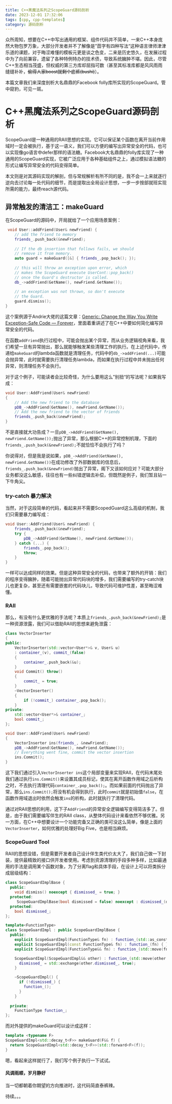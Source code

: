 ```yaml
---
title: C++黑魔法系列之ScopeGuard源码剖析
date: 2023-12-01 17:32:06
tags: [cpp, cpp-templates]
category: 源码剖析
---
```


众所周知，想要在C++中写出通用的框架、组件代码并不简单，一来C++本身庞然大物包罗万象，大部分开发者并不了解像是”茴字有四种写法“这种语言律师津津乐道的课题，对于晦涩难懂的模板元更是谈之色变，二来是历史悠久，在发展过程中为了向前兼容，遗留了各种特例特办的技术债，导致系统臃肿不堪。因此，尽管C++生态相当茂盛，但权威的第三方库却屈指可数（甚至其标准库都是风风雨雨缝缝补补，~~偷得人家boost就剩个底裤(bushi)~~）。

本篇文章我们来深度剖析大名鼎鼎的Facebook folly库所实现的ScopeGuard。管中窥豹，可见一斑。

<!-- more -->

# C++黑魔法系列之ScopeGuard源码剖析
ScopeGuard是一种通用的RAII思想的实现。它可以保证某个函数在离开当前作用域时一定会被执行，基于这一语义，我们可以方便的编写出异常安全的代码，也可以实现像go语言中defer那样的语法糖。Facebook大名鼎鼎的folly库实现了一种通用的ScopeGuard实现，它被广泛应用于各种基础组件之上，通过模拟语法糖的形式让编写异常安全的代码变得简单。

本文则是对其源码实现的解剖，但与常规解析有所不同的是，我不会一上来就逐行逆向去讨论每一处代码的细节，而是提取出全局设计思想，一步一步按部就班实现所需的能力，最终reach源代码。

## 异常触发的清洁工：makeGuard
在ScopeGuard的源码中，开局就给了一个应用场景案例：

```cpp
 void User::addFriend(User& newFriend) {
    // add the friend to memory
    friends_.push_back(&newFriend);
 
    // If the db insertion that follows fails, we should
    // remove it from memory.
    auto guard = makeGuard([&] { friends_.pop_back(); });
 
    // this will throw an exception upon error, which
    // makes the ScopeGuard execute UserCont::pop_back()
    // once the Guard's destructor is called.
    db_->addFriend(GetName(), newFriend.GetName());
 
    // an exception was not thrown, so don't execute
    // the Guard.
    guard.dismiss();
}
```

这个案例源于Andrie大佬的这篇文章：[Generic: Change the Way You Write Exception-Safe Code — Forever](https://drdobbs.com/cpp/generic-change-the-way-you-write-excepti/184403758)，里面着重讲述了在C++中要如何简化编写异常安全的代码。

在函数`addFriend`执行过程中，可能会抛出某个异常，而从业务逻辑视角来看，我们希望一旦有异常抛出，那么就能够触发某些清理工作的执行。在上述代码中，传递给`makeGuard`的lambda函数就是清理任务，代码中的`db_->addFriend(...)`可能会抛异常，此时就需要执行清理任务lambda，而如果在执行过程中并未抛出任何异常，则清理任务不会执行。

对于这个例子，可能读者会比较奇怪，为什么要用这么”别扭“的写法呢？如果我写成：

```cpp
void User::AddFriend(User& newFriend)
{
    // Add the new friend to the database
    pDB_->AddFriend(GetName(), newFriend.GetName());
    // Add the new friend to the vector of friends
    friends_.push_back(&newFriend);
}
```

不是直接就大功告成？一旦`pDB_->AddFriend(GetName(), newFriend.GetName());`抛出了异常，那么根据C++的异常控制机理，下面的`friends_.push_back(&newFriend);`不就恰恰不会执行了吗？

你说得对，但是我是说如果，`pDB_->AddFriend(GetName(), newFriend.GetName())`在成功修改了外部数据库的信息后，`friends_.push_back(&newFriend)`抛出了异常，阁下又该如何应对？可能大部分业务都没这么敏感，往往也有一些纠错逻辑去补偿，但既然是例子，我们暂且钻一下牛角尖。

### try-catch 暴力解决
当然，对于这段简单的代码，看起来并不需要ScopedGuard这么高级的机制，我们只需要暴力编写成：

```cpp
void User::AddFriend(User& newFriend) {
    friends_.push_back(&newFriend);
    try {
        pDB_->AddFriend(GetName(), newFriend.GetName());
    } catch (...) {
        friends_.pop_back();
        throw;
    }
}
```

一样可以达成同样的效果。但是这种异常安全的代码，也带来了额外的开销：我们的程序变得臃肿，随着可能抛出异常代码块的增多，我们需要编写的try-catch块儿也更复杂，甚至还有需要嵌套的代码块儿，导致代码可维护性差，甚至晦涩难懂。

### RAII
那么，有没有什么更优雅的手法呢？本质上`friends_.push_back(&newFriend);`是一种资源泄露，我们可以借助RAII的思想来避免泄露：

```cpp
class VectorInserter
{
public:
    VectorInserter(std::vector<User*>& v, User& u)
    : container_(v), commit_(false)
    {
        container_.push_back(&u);
    }
    void Commit() throw()
    {
        commit_ = true;
    }
    ~VectorInserter()
    {
        if (!commit_) container_.pop_back();
    }
private:
    std::vector<User*>& container_;
    bool commit_;
};

void User::AddFriend(User& newFriend)
{
    VectorInserter ins(friends_, &newFriend);
    pDB_->AddFriend(GetName(), newFriend.GetName());
    // Everything went fine, commit the vector insertion
    ins.Commit();
}
```

这下我们通过引入`VectorInserter ins`这个局部变量来实现RAII，在代码末尾处我们通过执行`ins.Commit()`来设置其成员标记，使其在离开函数作用域之后析构之时，不去执行清理代码`container_.pop_back();`。而如果前面的代码抛出了异常，那么`ins.Commit();`将没有机会得到执行，此时`commit`就是初始值`false`，在函数作用域退出时依然会触发`ins`的析构，此时就执行了清理代码。

通过对RAII思想的利用，这下子`AddFriend`的异常安全逻辑编写变得简洁多了。但是，由于我们需要编写伴生的RAII class，从整体代码设计来看依然不够优雅。另一方面，在C++中想要设计一个功能完备又正确的类可没这么简单，像是上面的`VectorInserter`，如何优雅的处理好Big Five，也是相当麻烦。

### ScopeGuard Tool
RAII的思想没错，但是需要开发者自己设计伴生类代价太大了，我们自己做一下封装，提供最精致的接口供开发者使用。考虑到资源清理的手段多种多样，比如最通用的手法是调用某个函数对象，为了分离flag和具体手段，在设计上可以将类拆分成层级结构：

```cpp
class ScopeGuardImplBase {
  public:
    void dismiss() noexcept { dismissed_ = true; }
  protected:
     ScopeGuardImplBase(bool dismissed = false) noexcept : dismissed_(dismissed) {}
  protected:
    bool dismissed_;
};

template<FunctionType>
class ScopeGuardImpl : public ScopeGuardImplBase {
  public:
    explicit ScopeGuardImpl(FunctionType& fn) : function_(std::as_const(fn)) { }
    explicit ScopeGuardImpl(const FunctionType& fn) : function_(fn) { }
    explicit ScopeGuardImpl(FunctionType&& fn) : function_(std::move(fn)) { }

    ScopeGuardImpl(ScopeGuardImpl&& other) : function_(std::move(other.function_)) {
      dismissed_ = std::exchange(other.dismissed_, true);
    }

    ~ScopeGuardImpl() {
      if (!dismissed_) {
        function_();
      }
    }
  
  private:
    FunctionType function_;
};
```

而对外提供的makeGuard可以设计成这样：

```cpp
template <typename F>
ScopeGuardImpl<std::decay_t<F>> makeGuard(F&& f) {
  return ScopeGuardImpl<std::decay_t<F>>(std::forward<F>(f));
}
```

嗯，看起来这样就行了，我们写个例子执行一下试试。

#### 风调雨顺，岁月静好
当一切都朝着你期望的方向推进时，这代码简直泰裤辣。

待续。。。
